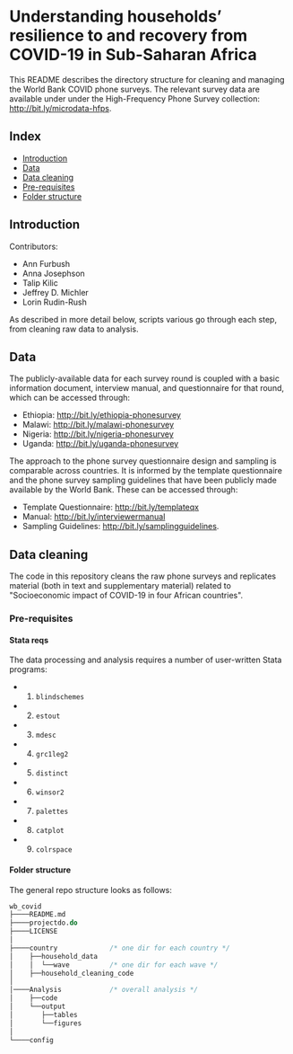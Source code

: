 # Understanding households’ resilience to and recovery from COVID-19 in Sub-Saharan Africa
This README describes the directory structure for cleaning and managing the World Bank COVID phone surveys. The relevant survey data are available under under the High-Frequency Phone Survey collection: http://bit.ly/microdata-hfps.   

 ## Index

 - [Introduction](#introduction)
 - [Data](#data)
 - [Data cleaning](#data-cleaning)
 - [Pre-requisites](#pre-requisites)
 - [Folder structure](#folder-structure)

## Introduction

Contributors:
* Ann Furbush 
* Anna Josephson
* Talip Kilic 
* Jeffrey D. Michler
* Lorin Rudin-Rush

As described in more detail below, scripts various go through each step, from cleaning raw data to analysis.

## Data 

The publicly-available data for each survey round is coupled with a basic information document, interview manual, and questionnaire for that round, which can be accessed through: 
 - Ethiopia: http://bit.ly/ethiopia-phonesurvey 
 - Malawi: http://bit.ly/malawi-phonesurvey 
 - Nigeria: http://bit.ly/nigeria-phonesurvey
 - Uganda: http://bit.ly/uganda-phonesurvey 
 
The approach to the phone survey questionnaire design and sampling is comparable across countries. It is informed by the template questionnaire and the phone survey sampling guidelines that have been publicly made available by the World Bank. These can be accessed through: 
 - Template Questionnaire: http://bit.ly/templateqx 
 - Manual: http://bit.ly/interviewermanual
 - Sampling Guidelines: http://bit.ly/samplingguidelines.

## Data cleaning

The code in this repository cleans the raw phone surveys and replicates material (both in text and supplementary material) related to "Socioeconomic impact of COVID-19 in four African countries". 

### Pre-requisites

#### Stata reqs

The data processing and analysis requires a number of user-written Stata programs:
   * 1. `blindschemes`
   * 2. `estout`
   * 3. `mdesc`
   * 4. `grc1leg2`
   * 5. `distinct`
   * 6. `winsor2`
   * 7. `palettes`
   * 8. `catplot`
   * 9. `colrspace` 

#### Folder structure

The general repo structure looks as follows:<br>

```stata
wb_covid
├────README.md
├────projectdo.do
├────LICENSE
│    
├────country             /* one dir for each country */
│    ├──household_data
│    │  └──wave          /* one dir for each wave */
│    ├──household_cleaning_code 
│
│────Analysis            /* overall analysis */
│    ├──code
│    └──output
│       ├──tables
│       └──figures
│   
└────config
```
